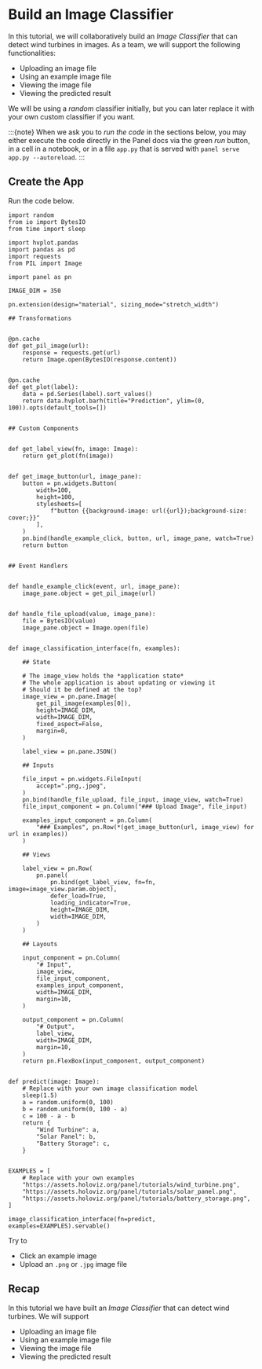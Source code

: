 # Build an Image Classifier

In this tutorial, we will collaboratively build an *Image Classifier* that can detect wind turbines in images. As a team, we will support the following functionalities:

- Uploading an image file
- Using an example image file
- Viewing the image file
- Viewing the predicted result

We will be using a *random* classifier initially, but you can later replace it with your own custom classifier if you want.

:::{note}
When we ask you to *run the code* in the sections below, you may either execute the code directly in the Panel docs via the green *run* button, in a cell in a notebook, or in a file `app.py` that is served with `panel serve app.py --autoreload`.
:::

## Create the App

Run the code below.

```{pyodide}
import random
from io import BytesIO
from time import sleep

import hvplot.pandas
import pandas as pd
import requests
from PIL import Image

import panel as pn

IMAGE_DIM = 350

pn.extension(design="material", sizing_mode="stretch_width")

## Transformations


@pn.cache
def get_pil_image(url):
    response = requests.get(url)
    return Image.open(BytesIO(response.content))


@pn.cache
def get_plot(label):
    data = pd.Series(label).sort_values()
    return data.hvplot.barh(title="Prediction", ylim=(0, 100)).opts(default_tools=[])


## Custom Components


def get_label_view(fn, image: Image):
    return get_plot(fn(image))


def get_image_button(url, image_pane):
    button = pn.widgets.Button(
        width=100,
        height=100,
        stylesheets=[
            f"button {{background-image: url({url});background-size: cover;}}"
        ],
    )
    pn.bind(handle_example_click, button, url, image_pane, watch=True)
    return button


## Event Handlers


def handle_example_click(event, url, image_pane):
    image_pane.object = get_pil_image(url)


def handle_file_upload(value, image_pane):
    file = BytesIO(value)
    image_pane.object = Image.open(file)


def image_classification_interface(fn, examples):

    ## State

    # The image_view holds the *application state*
    # The whole application is about updating or viewing it
    # Should it be defined at the top?
    image_view = pn.pane.Image(
        get_pil_image(examples[0]),
        height=IMAGE_DIM,
        width=IMAGE_DIM,
        fixed_aspect=False,
        margin=0,
    )

    label_view = pn.pane.JSON()

    ## Inputs

    file_input = pn.widgets.FileInput(
        accept=".png,.jpeg",
    )
    pn.bind(handle_file_upload, file_input, image_view, watch=True)
    file_input_component = pn.Column("### Upload Image", file_input)

    examples_input_component = pn.Column(
        "### Examples", pn.Row(*(get_image_button(url, image_view) for url in examples))
    )

    ## Views

    label_view = pn.Row(
        pn.panel(
            pn.bind(get_label_view, fn=fn, image=image_view.param.object),
            defer_load=True,
            loading_indicator=True,
            height=IMAGE_DIM,
            width=IMAGE_DIM,
        )
    )

    ## Layouts

    input_component = pn.Column(
        "# Input",
        image_view,
        file_input_component,
        examples_input_component,
        width=IMAGE_DIM,
        margin=10,
    )

    output_component = pn.Column(
        "# Output",
        label_view,
        width=IMAGE_DIM,
        margin=10,
    )
    return pn.FlexBox(input_component, output_component)


def predict(image: Image):
    # Replace with your own image classification model
    sleep(1.5)
    a = random.uniform(0, 100)
    b = random.uniform(0, 100 - a)
    c = 100 - a - b
    return {
        "Wind Turbine": a,
        "Solar Panel": b,
        "Battery Storage": c,
    }


EXAMPLES = [
    # Replace with your own examples
    "https://assets.holoviz.org/panel/tutorials/wind_turbine.png",
    "https://assets.holoviz.org/panel/tutorials/solar_panel.png",
    "https://assets.holoviz.org/panel/tutorials/battery_storage.png",
]

image_classification_interface(fn=predict, examples=EXAMPLES).servable()
```

Try to

- Click an example image
- Upload an `.png` or `.jpg` image file

## Recap

In this tutorial we have built an *Image Classifier* that can detect wind turbines. We will support

- Uploading an image file
- Using an example image file
- Viewing the image file
- Viewing the predicted result
